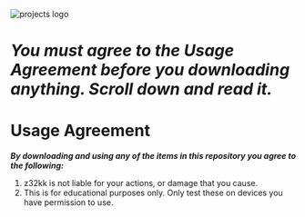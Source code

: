![projects logo](https://user-images.githubusercontent.com/121398742/209669745-60bba86f-5b3a-485f-a129-bf74f21ff5cb.png)

# ***You must agree to the Usage Agreement before you downloading anything. Scroll down and read it.***

# Usage Agreement

***By downloading and using any of the items in this repository you agree to the following:***

1. z32kk is not liable for your actions, or damage that you cause.
2. This is for educational purposes only. Only test these on devices you have permission to use.
